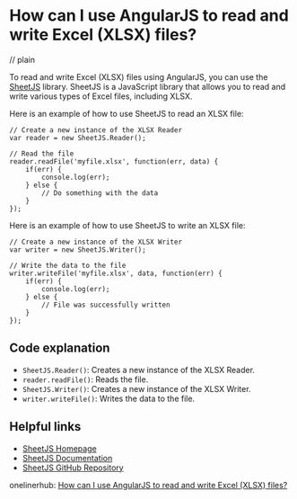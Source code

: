 # How can I use AngularJS to read and write Excel (XLSX) files?
// plain

To read and write Excel (XLSX) files using AngularJS, you can use the [SheetJS](https://github.com/SheetJS/sheetjs) library. SheetJS is a JavaScript library that allows you to read and write various types of Excel files, including XLSX.

Here is an example of how to use SheetJS to read an XLSX file:

```
// Create a new instance of the XLSX Reader
var reader = new SheetJS.Reader();

// Read the file
reader.readFile('myfile.xlsx', function(err, data) {
    if(err) {
        console.log(err);
    } else {
        // Do something with the data
    }
});
```

Here is an example of how to use SheetJS to write an XLSX file:

```
// Create a new instance of the XLSX Writer
var writer = new SheetJS.Writer();

// Write the data to the file
writer.writeFile('myfile.xlsx', data, function(err) {
    if(err) {
        console.log(err);
    } else {
        // File was successfully written
    }
});
```

## Code explanation


- `SheetJS.Reader()`: Creates a new instance of the XLSX Reader.
- `reader.readFile()`: Reads the file.
- `SheetJS.Writer()`: Creates a new instance of the XLSX Writer.
- `writer.writeFile()`: Writes the data to the file.

## Helpful links

- [SheetJS Homepage](https://sheetjs.com/)
- [SheetJS Documentation](https://sheetjs.gitbook.io/docs/)
- [SheetJS GitHub Repository](https://github.com/SheetJS/sheetjs)

onelinerhub: [How can I use AngularJS to read and write Excel (XLSX) files?](https://onelinerhub.com/angularjs/how-can-i-use-angularjs-to-read-and-write-excel--xlsx--files)